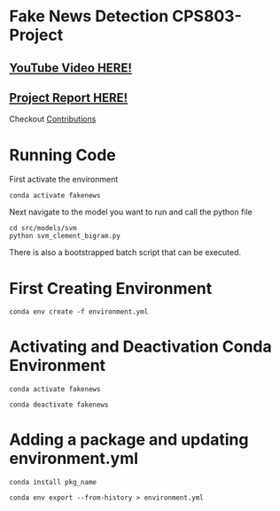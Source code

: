 # Fake News Detection CPS803-Project

## [YouTube Video HERE!](https://www.youtube.com/watch?v=CY6PMvMSs0Q)
## [Project Report HERE!](src/summary/report.pdf)

Checkout [Contributions](CONTRIBUTIONS.md)
# Running Code
First activate the environment
``` 
conda activate fakenews
```

Next navigate to the model you want to run and call the python file
```
cd src/models/svm
python svm_clement_bigram.py
```
There is also a bootstrapped batch script that can be executed.

# First Creating Environment
```
conda env create -f environment.yml
```

# Activating and Deactivation Conda Environment
```
conda activate fakenews
```
```
conda deactivate fakenews
```

# Adding a package and updating environment.yml
```
conda install pkg_name
```

``` 
conda env export --from-history > environment.yml
```